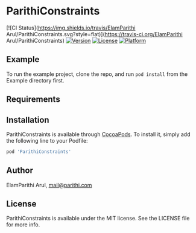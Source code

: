 # ParithiConstraints

[![CI Status](https://img.shields.io/travis/ElamParithi Arul/ParithiConstraints.svg?style=flat)](https://travis-ci.org/ElamParithi Arul/ParithiConstraints)
[![Version](https://img.shields.io/cocoapods/v/ParithiConstraints.svg?style=flat)](https://cocoapods.org/pods/ParithiConstraints)
[![License](https://img.shields.io/cocoapods/l/ParithiConstraints.svg?style=flat)](https://cocoapods.org/pods/ParithiConstraints)
[![Platform](https://img.shields.io/cocoapods/p/ParithiConstraints.svg?style=flat)](https://cocoapods.org/pods/ParithiConstraints)

## Example

To run the example project, clone the repo, and run `pod install` from the Example directory first.

## Requirements

## Installation

ParithiConstraints is available through [CocoaPods](https://cocoapods.org). To install
it, simply add the following line to your Podfile:

```ruby
pod 'ParithiConstraints'
```

## Author

ElamParithi Arul, mail@parithi.com

## License

ParithiConstraints is available under the MIT license. See the LICENSE file for more info.
